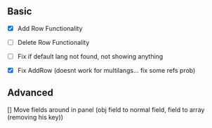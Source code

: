 ## Basic
- [x] Add Row Functionality
- [ ] Delete Row Functionality
- [ ] Fix if default lang not found, not showing anything
- [x] Fix AddRow (doesnt work for multilangs... fix some refs prob)


## Advanced
[] Move fields around in panel (obj field to normal field, field to array (removing his key))